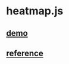 # heatmap.js

## [demo](https://bbandydd.github.io/heatmap.js)

## [reference](https://www.patrick-wied.at/static/heatmapjs/)